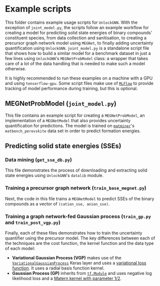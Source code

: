 # Example scripts

This folder contains example usage scripts for `UnlockGNN`.
With the exception of `joint_model.py`, the scripts follow an example workflow for creating a model for predicting
solid state energies of binary compounds' constituent species, from data collection and sanitisation, to creating
a precursor graph network model using `MEGNet`, to finally adding uncertainty quantification using `UnlockGNN`.
`joint_model.py` is a standalone script file that shows how to build a similar model for a benchmark dataset
in just a few lines using `UnlockGNN`'s `MEGNetProbModel` class: a wrapper that takes care of a lot of the
data handling that is needed to make such a model otherwise.

It is highly recommended to run these examples on a machine with a GPU and using `tensorflow-gpu`.
Some script files make use of [`MLFlow`](https://mlflow.org/) to provide tracking of model performance during training,
but this is optional.

## MEGNetProbModel (`joint_model.py`)

This file contains an example script for creating a `MEGNetProbModel`, an implementation of a `MEGNetModel`
that also provides uncertainty quantification for predictions.
The model is trained on [`matminer`](https://hackingmaterials.lbl.gov/matminer/)'s `matbench_perovskite` data set
in order to predict formation energies.

## Predicting solid state energies (SSEs)

### Data mining (`get_sse_db.py`)

This file demonstrates the process of downloading and extracting solid state energies using `UnlockGNN`'s `datalib` module.

### Training a precursor graph network (`train_base_megnet.py`)

Next, the code in this file trains a `MEGNetModel` to predict SSEs of the binary compounds as a vector of `(cation_sse, anion_sse)`.

### Training a graph network-fed Gaussian process (`train_gp.py` and `train_post_vgp.py`)

Finally, each of these files demonstrates how to train the uncertainty quantifier using the precursor model.
The key differences between each of the techniques are the cost function, the kernel function and the data type of each model:

- **Variational Gaussian Process (VGP)** makes use of the [`VariationalGaussianProcess`](https://www.tensorflow.org/probability/api_docs/python/tfp/layers/VariationalGaussianProcess)
Keras layer and uses a [variational loss function](https://www.tensorflow.org/probability/api_docs/python/tfp/distributions/VariationalGaussianProcess#variational_loss).
It uses a radial basis function kernel.
- **Gaussian Process (GP)** inherits from [`tf.Module`](https://www.tensorflow.org/api_docs/python/tf/Module)
and uses negative log likelihood loss and a [Matern kernel with parameter 1/2](https://www.tensorflow.org/api_docs/python/tf/Module).
